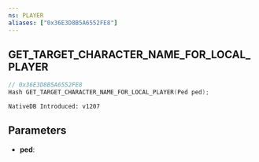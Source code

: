 ```yaml
---
ns: PLAYER
aliases: ["0x36E3D8B5A6552FE8"]
---
```

## GET_TARGET_CHARACTER_NAME_FOR_LOCAL_PLAYER

```c
// 0x36E3D8B5A6552FE8
Hash GET_TARGET_CHARACTER_NAME_FOR_LOCAL_PLAYER(Ped ped);
```

```
NativeDB Introduced: v1207
```

## Parameters
* **ped**:
